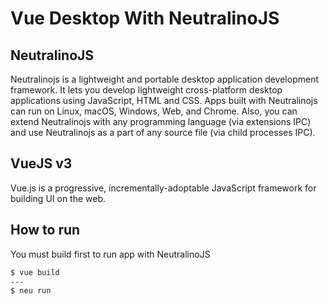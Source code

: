 # Vue Desktop With NeutralinoJS

## NeutralinoJS

Neutralinojs is a lightweight and portable desktop application development framework. It lets you develop lightweight cross-platform desktop applications using JavaScript, HTML and CSS. Apps built with Neutralinojs can run on Linux, macOS, Windows, Web, and Chrome. Also, you can extend Neutralinojs with any programming language (via extensions IPC) and use Neutralinojs as a part of any source file (via child processes IPC).

## VueJS v3

Vue.js is a progressive, incrementally-adoptable JavaScript framework for building UI on the web.

## How to run

You must build first to run app with NeutralinoJS

```bash
$ vue build
---
$ neu run
```
